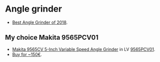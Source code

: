# Angle grinder

* [Best Angle Grinder of 2018](https://toolsreviewer.com/best-angle-grinder/).

## My choice Makita 9565PCV01

* [Makita 9565CV 5-Inch Variable Speed Angle Grinder](https://www.makitatools.com/products/details/9565CV)
in LV [9565PCV01](https://www.makita.lv/tool-lv/18699/9565PCV01.html).
* [Buy for ~150€](http://cenuklubs.lv/default/lenka-slipmasina-makita-9565pcv01-142041.html).